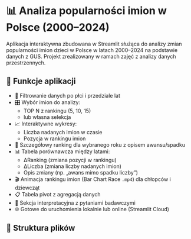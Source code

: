 # 📊 Analiza popularności imion w Polsce (2000–2024)

Aplikacja interaktywna zbudowana w Streamlit służąca do analizy zmian popularności imion dzieci w Polsce w latach 2000–2024 na podstawie danych z GUS. Projekt zrealizowany w ramach zajęć z analizy danych przestrzennych.

## 🔧 Funkcje aplikacji

- 📅 Filtrowanie danych po płci i przedziale lat
- 🎛️ Wybór imion do analizy:
  - TOP N z rankingu (5, 10, 15)
  - lub własna selekcja
- 📈 Interaktywne wykresy:
  - Liczba nadanych imion w czasie
  - Pozycja w rankingu imion
- 🏅 Szczegółowy ranking dla wybranego roku z opisem awansu/spadku
- 📊 Tabela porównawcza między latami:
  - ΔRanking (zmiana pozycji w rankingu)
  - ΔLiczba (zmiana liczby nadanych imion)
  - Opis zmiany (np. „awans mimo spadku liczby”)
- 🎬 Animacja rankingu imion (Bar Chart Race `.mp4`) dla chłopców i dziewcząt
- 📋 Tabela pivot z agregacją danych
- 🧠 Sekcja interpretacyjna z pytaniami badawczymi
- 🌐 Gotowe do uruchomienia lokalnie lub online (Streamlit Cloud)

## 📁 Struktura plików

